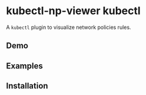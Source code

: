 # kubectl-np-viewer kubectl

A `kubectl` plugin to visualize network policies rules.

## Demo

## Examples

## Installation